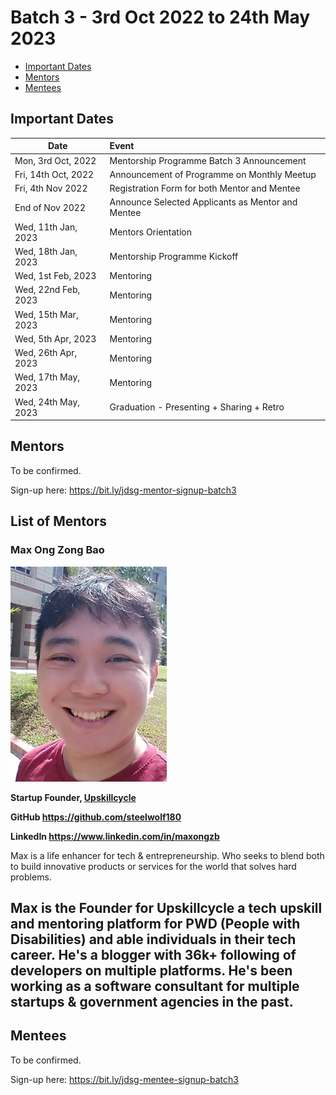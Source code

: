 # Batch 3 - 3rd Oct 2022 to 24th May 2023

- [Important Dates](#important-dates)
- [Mentors](#mentors)
- [Mentees](#mentees)

## Important Dates

| Date                 | Event                                             |
|----------------------|:--------------------------------------------------|
| Mon, 3rd Oct, 2022	  | Mentorship Programme Batch 3 Announcement         |
| Fri, 14th Oct, 2022	 | Announcement of Programme on Monthly Meetup       |
| Fri, 4th Nov 2022    | Registration Form for both Mentor and Mentee      |
| End of Nov 2022	     | Announce Selected Applicants as Mentor and Mentee |
| Wed, 11th Jan, 2023	 | Mentors Orientation                               |
| Wed, 18th Jan, 2023	  | Mentorship Programme Kickoff                      |
| Wed, 1st Feb, 2023	 | Mentoring                                         |
| Wed, 22nd Feb, 2023	 | Mentoring                                         |
| Wed, 15th Mar, 2023	 | Mentoring                                         |
| Wed, 5th Apr, 2023	  | Mentoring                                         |
| Wed, 26th Apr, 2023	 | Mentoring                                         |
| Wed, 17th May, 2023	 | Mentoring                                         |
| Wed, 24th May, 2023	 | Graduation - Presenting + Sharing + Retro         |

## Mentors

To be confirmed.

Sign-up here: <https://bit.ly/jdsg-mentor-signup-batch3>

## List of Mentors

### Max Ong Zong Bao

![Max Ong Zong Bao](./images/mentor_max_ong_zong_bao.jpg)

**Startup Founder, [Upskillcycle](https://www.linkedin.com/company/upskillcycle/)**

**GitHub <https://github.com/steelwolf180>**

**LinkedIn <https://www.linkedin.com/in/maxongzb>**

Max is a life enhancer for tech & entrepreneurship. Who seeks to blend both to build innovative products or services
for the world that solves hard problems.

Max is the Founder for Upskillcycle a tech upskill and mentoring platform for PWD (People with Disabilities) and
able individuals in their tech career. He's a blogger with 36k+ following of developers on multiple platforms.
He's been working as a software consultant for multiple startups & government agencies in the past.
---

## Mentees

To be confirmed.

Sign-up here: <https://bit.ly/jdsg-mentee-signup-batch3>
